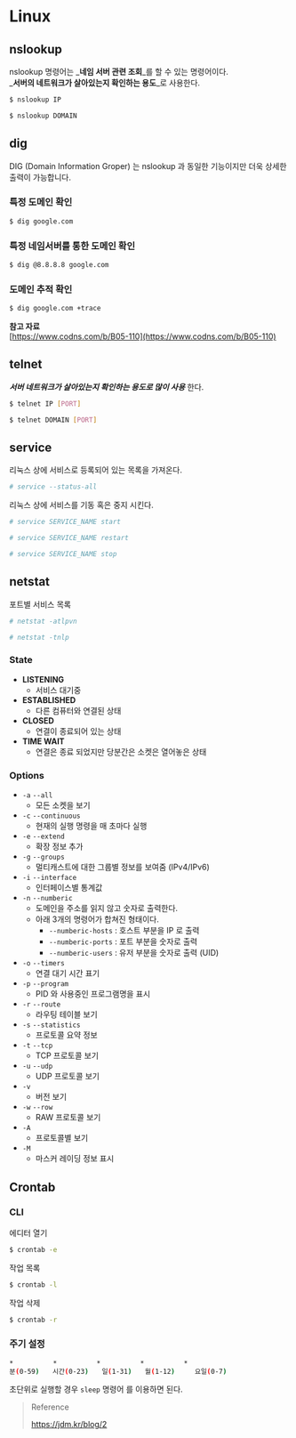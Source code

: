 # Linux

## nslookup

nslookup 명령어는 _**네임 서버 관련 조회**_를 할 수 있는 명령어이다.  
_**서버의 네트워크가 살아있는지 확인하는 용도**_로 사용한다.

```bash
$ nslookup IP
```

```bash
$ nslookup DOMAIN
```

## dig

DIG \(Domain Information Groper\) 는 nslookup 과 동일한 기능이지만 더욱 상세한 출력이 가능합니다.

### 특정 도메인 확인

```bash
$ dig google.com
```

### 특정 네임서버를 통한 도메인 확인

```bash
$ dig @8.8.8.8 google.com
```

### 도메인 추적 확인

```bash
$ dig google.com +trace
```

**참고 자료**   
[https://www.codns.com/b/B05-110](https://www.codns.com/b/B05-110)

## telnet

_**서버 네트워크가 살아있는지 확인하는 용도로 많이 사용**_ 한다.

```bash
$ telnet IP [PORT]
```

```bash
$ telnet DOMAIN [PORT]
```

## service

리눅스 상에 서비스로 등록되어 있는 목록을 가져온다.

```bash
# service --status-all
```

리눅스 상에 서비스를 기동 혹은 중지 시킨다.

```bash
# service SERVICE_NAME start
```

```bash
# service SERVICE_NAME restart
```

```bash
# service SERVICE_NAME stop
```

## netstat

포트별 서비스 목록

```bash
# netstat -atlpvn

# netstat -tnlp
```

### State

* **LISTENING**
  * 서비스 대기중
* **ESTABLISHED**
  * 다른 컴퓨터와 연결된 상태
* **CLOSED**
  * 연결이 종료되어 있는 상태
* **TIME WAIT**
  * 연결은 종료 되었지만 당분간은 소켓은 열어놓은 상태

### Options

* `-a`  `--all`
  * 모든 소켓을 보기
* `-c` `--continuous`
  * 현재의 실행 명령을 매 초마다 실행
* `-e` `--extend`
  * 확장 정보 추가
* `-g` `--groups`
  * 멀티캐스트에 대한 그룹별 정보를 보여줌 \(IPv4/IPv6\)
* `-i` `--interface`
  * 인터페이스별 통계값
* `-n` `--numberic`
  * 도메인을 주소를 읽지 않고 숫자로 출력한다.
  * 아래 3개의 명령어가 합쳐진 형태이다.
    * `--numberic-hosts` : 호스트 부분을 IP 로 출력
    * `--numberic-ports` : 포트 부분을 숫자로 출력
    * `--numberic-users` : 유저 부분을 숫자로 출력 \(UID\)
* `-o` `--timers`
  * 연결 대기 시간 표기
* `-p` `--program`
  *  PID 와 사용중인 프로그램명을 표시 
* `-r` `--route`
  * 라우팅 테이블 보기
* `-s` `--statistics`
  * 프로토콜 요약 정보
* `-t` `--tcp`
  * TCP 프로토콜 보기
* `-u` `--udp`
  * UDP 프로토콜 보기
* `-v`
  * 버전 보기
* `-w` `--row`
  * RAW 프로토콜 보기
* `-A`
  * 프로토콜별 보기
* `-M`
  * 마스커 레이딩 정보 표시

## Crontab

### CLI

에디터 열기

```bash
$ crontab -e
```

작업 목록

```bash
$ crontab -l
```

작업 삭제

```bash
$ crontab -r
```

### 주기 설정

```bash
*　　　　　　*　　　　　　*　　　　　　*　　　　　　*
분(0-59)　　시간(0-23)　　일(1-31)　　월(1-12)　　　요일(0-7)
```

초단위로 실행할 경우 `sleep` 명령어 를 이용하면 된다.

> Reference
>
> https://jdm.kr/blog/2